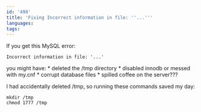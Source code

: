 ```yaml
---
id: '498'
title: 'Fixing Incorrect information in file: ''...'''
languages:
tags:
---
```

If you get this MySQL error:


```
Incorrect information in file: '...'
```
    

you might have:
\* deleted the /tmp directory
\* disabled innodb or messed with my.cnf
\* corrupt database files
\* spilled coffee on the server???

I had accidentally deleted /tmp, so running these commands saved my day:


```
mkdir /tmp
chmod 1777 /tmp
```
    

